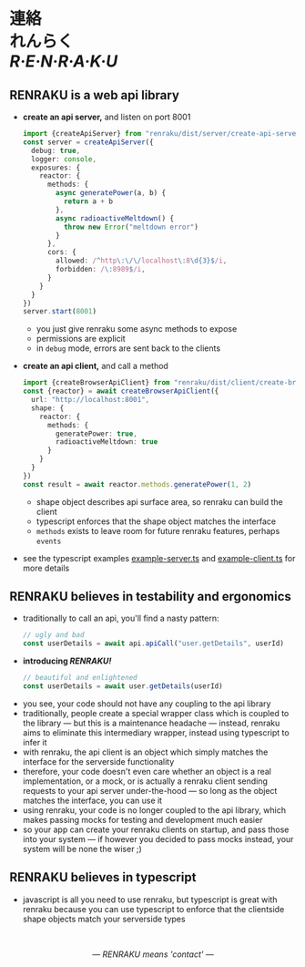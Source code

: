 
# 連絡 <br/> れんらく <br/> ***R·E·N·R·A·K·U***

## RENRAKU is a web api library
- **create an api server,** and listen on port 8001
  ```ts
  import {createApiServer} from "renraku/dist/server/create-api-server.js"
  const server = createApiServer({
    debug: true,
    logger: console,
    exposures: {
      reactor: {
        methods: {
          async generatePower(a, b) {
            return a + b
          },
          async radioactiveMeltdown() {
            throw new Error("meltdown error")
          }
        },
        cors: {
          allowed: /^http\:\/\/localhost\:8\d{3}$/i,
          forbidden: /\:8989$/i,
        }
      }
    }
  })
  server.start(8001)
  ```
  - you just give renraku some async methods to expose
  - permissions are explicit
  - in `debug` mode, errors are sent back to the clients

- **create an api client,** and call a method
  ```ts
  import {createBrowserApiClient} from "renraku/dist/client/create-browser-api-client.js"
  const {reactor} = await createBrowserApiClient({
    url: "http://localhost:8001",
    shape: {
      reactor: {
        methods: {
          generatePower: true,
          radioactiveMeltdown: true
        }
      }
    }
  })
  const result = await reactor.methods.generatePower(1, 2)
  ```
  - shape object describes api surface area, so renraku can build the client
  - typescript enforces that the shape object matches the interface
  - `methods` exists to leave room for future renraku features, perhaps `events`

- see the typescript examples [example-server.ts](source/example/example-server.ts) and [example-client.ts](source/example/example-client.ts) for more details

## RENRAKU believes in testability and ergonomics
- traditionally to call an api, you'll find a nasty pattern:
  ```js
  // ugly and bad
  const userDetails = await api.apiCall("user.getDetails", userId)
  ```
- **introducing *RENRAKU!***
  ```js
  // beautiful and enlightened
  const userDetails = await user.getDetails(userId)
  ```
- you see, your code should not have any coupling to the api library
- traditionally, people create a special wrapper class which is coupled to the library — but this is a maintenance headache — instead, renraku aims to eliminate this intermediary wrapper, instead using typescript to infer it
- with renraku, the api client is an object which simply matches the interface for the serverside functionality
- therefore, your code doesn't even care whether an object is a real implementation, or a mock, or is actually a renraku client sending requests to your api server under-the-hood — so long as the object matches the interface, you can use it
- using renraku, your code is no longer coupled to the api library, which makes passing mocks for testing and development much easier
- so your app can create your renraku clients on startup, and pass those into your system — if however you decided to pass mocks instead, your system will be none the wiser ;)

## RENRAKU believes in typescript
- javascript is all you need to use renraku, but typescript is great with renraku because you can use typescript to enforce that the clientside shape objects match your serverside types

<br/>

<em style="display: block; text-align: center">— RENRAKU means 'contact' —</em>
